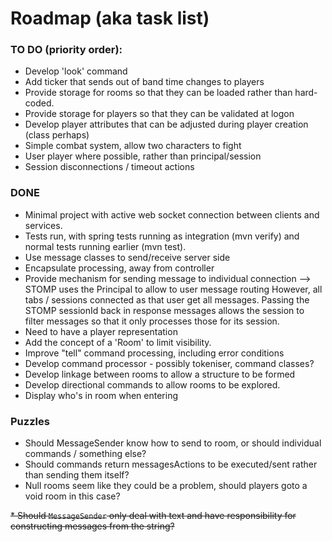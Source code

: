 # Roadmap (aka task list)

### TO DO (priority order):

* Develop 'look' command
* Add ticker that sends out of band time changes to players
* Provide storage for rooms so that they can be loaded rather than hard-coded.
* Provide storage for players so that they can be validated at logon
* Develop player attributes that can be adjusted during player creation (class perhaps)
* Simple combat system, allow two characters to fight
* User player where possible, rather than principal/session
* Session disconnections / timeout actions

### DONE

* Minimal project with active web socket connection between clients and services.
* Tests run, with spring tests running as integration (mvn verify)
  and normal tests running earlier (mvn test).
* Use message classes to send/receive server side
* Encapsulate processing, away from controller
* Provide mechanism for sending message to individual connection --> STOMP uses the Principal to allow to user message
  routing However, all tabs / sessions connected as that user get all messages. Passing the STOMP sessionId back in
  response messages allows the session to filter messages so that it only processes those for its session.
* Need to have a player representation
* Add the concept of a 'Room' to limit visibility.
* Improve "tell" command processing, including error conditions
* Develop command processor - possibly tokeniser, command classes?
* Develop linkage between rooms to allow a structure to be formed
* Develop directional commands to allow rooms to be explored.
* Display who's in room when entering

### Puzzles

* Should MessageSender know how to send to room, or should individual commands / something else?
* Should commands return messagesActions to be executed/sent rather than sending them itself?
* Null rooms seem like they could be a problem, should players goto a void room in this case?

~~* Should `MessageSender` only deal with text and have responsibility for constructing messages from the string?~~